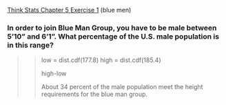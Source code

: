 [Think Stats Chapter 5 Exercise 1](http://greenteapress.com/thinkstats2/html/thinkstats2006.html#toc50) (blue men)

### In order to join Blue Man Group, you have to be male between 5’10” and 6’1”. What percentage of the U.S. male population is in this range?
>> low = dist.cdf(177.8)
>> high = dist.cdf(185.4)
>> 
>> high-low
>>  
>> About 34 percent of the male population meet the height requirements for the blue man group. 
